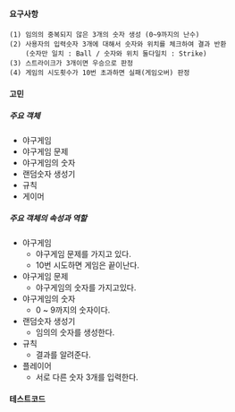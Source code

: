 #### 요구사항
    (1) 임의의 중복되지 않은 3개의 숫자 생성 (0~9까지의 난수)
    (2) 사용자의 입력숫자 3개에 대해서 숫자와 위치를 체크하여 결과 반환
        (숫자만 일치 : Ball / 숫자와 위치 둘다일치 : Strike)
    (3) 스트라이크가 3개이면 우승으로 판정 
    (4) 게임의 시도횟수가 10번 초과하면 실패(게임오버) 판정
        
#### 고민
##### 주요 객체
* 야구게임
* 야구게임 문제
* 야구게임의 숫자
* 랜덤숫자 생성기
* 규칙
* 게이머
##### 주요 객체의 속성과 역할
* 야구게임
    - 야구게임 문제를 가지고 있다.
    - 10번 시도하면 게임은 끝이난다.
* 야구게임 문제
    - 야구게임의 숫자를 가지고있다.
* 야구게임의 숫자
    - 0 ~ 9까지의 숫자이다.
* 랜덤숫자 생성기
    - 임의의 숫자를 생성한다.
* 규칙
    - 결과를 알려준다.
* 플레이어
    - 서로 다른 숫자 3개를 입력한다.
    
            
#### 테스트코드